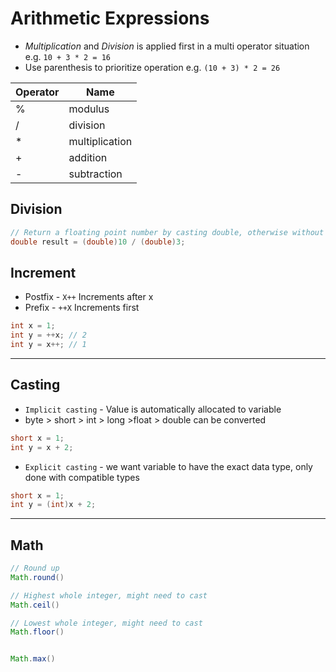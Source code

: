# Arithmetic Expressions

- _Multiplication_ and _Division_ is applied first in a multi operator situation e.g. `10 + 3 * 2 = 16`
- Use parenthesis to prioritize operation e.g. `(10 + 3) * 2 = 26`

| Operator | Name           |
| -------- | -------------- |
| %        | modulus        |
| /        | division       |
| \*       | multiplication |
| +        | addition       |
| -        | subtraction    |

## Division

```java
// Return a floating point number by casting double, otherwise without casting a whole number is returned
double result = (double)10 / (double)3;

```

## Increment

- Postfix - `X++` Increments after x
- Prefix - `++X` Increments first

```java
int x = 1;
int y = ++x; // 2
int y = x++; // 1
```

---

## Casting

- `Implicit casting` - Value is automatically allocated to variable
- byte > short > int > long >float > double can be converted

```java
short x = 1;
int y = x + 2;
```

- `Explicit casting` - we want variable to have the exact data type, only done with compatible types

```java
short x = 1;
int y = (int)x + 2;
```

---

## Math

```java
// Round up
Math.round()

// Highest whole integer, might need to cast
Math.ceil()

// Lowest whole integer, might need to cast
Math.floor()


Math.max()
```
